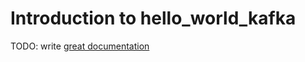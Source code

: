 # Introduction to hello_world_kafka

TODO: write [great documentation](http://jacobian.org/writing/what-to-write/)
